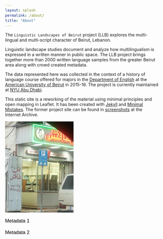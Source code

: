 ```yaml
---
layout: splash
permalink: /about/
title: "About"
---
```


The `Linguistic Landscapes of Beirut` project (LLB) explores the multi-lingual and multi-script character of Beirut, Lebanon. 

Linguistic landscape studies document and analyze how multilingualism is expressed in a written manner in public space. The LLB project brings together more than 2000 written language samples from the greater Beirut area along with crowd created metadata.

The data represented here was collected in the context of a history of language course offered for majors in the [Department of English](https://www.aub.edu.lb/fas/english/Pages/default.aspx) at the [American University of Beirut](https://www.aub.edu.lb/) in 2015-16. The project is currently maintained at [NYU Abu Dhabi](https://nyuad.nyu.edu).

This static site is a reworking of the material using minimal principles and open mapping in Leaflet. It has been created with [Jekyll](https://jekyllrb.com/docs/) and [Minimal Mistakes](https://mmistakes.github.io/minimal-mistakes/). The former project site can be found in [screenshots](https://web.archive.org/web/20181215000000*/llbeirut.org) at the Internet Archive. 

<div class="image-container">
    <div class="frame">
        <img src="/assets/images/ff42a90e-f94c-434b-b299-4ca850c35c55_t.png" class="thumbnail-img" />
        <div class="metadata">
            <p style="font-family: Georgia, sans-serif; font-size: 16px; color: black; font-size: 16px; margin-bottom: 20px;">Metadata 1</p>
            <p style="font-family: Georgia, sans-serif; font-size: 16px; color: black; font-size: 16px; margin-bottom: 20px;">Metadata 2</p>
        </div>
    </div>
</div>

<!-- Link to your CSS file -->
<link rel="stylesheet" href="/assets/styles.css">

<!-- Link to your JavaScript file -->
<script src="/assets/scripts.js"></script>